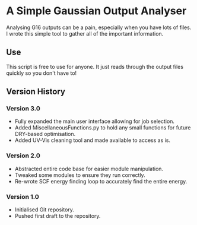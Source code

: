 # A Simple Gaussian Output Analyser

Analysing G16 outputs can be a pain, especially when you have lots of files. I wrote this simple tool to gather all of the important information.



## Use
This script is free to use for anyone. It just reads through the output files quickly so you don't have to!


## Version History
### Version 3.0
* Fully expanded the main user interface allowing for job selection.
* Added MiscellaneousFunctions.py to hold any small functions for future DRY-based optimisation.
* Added UV-Vis cleaning tool and made available to access as is.


### Version 2.0
* Abstracted entire code base for easier module manipulation.
* Tweaked some modules to ensure they run correctly.
* Re-wrote SCF energy finding loop to accurately find the entire energy.


### Version 1.0
* Initialised Git repository.
* Pushed first draft to the repository.